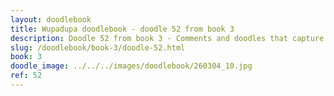 ```yaml
---
layout: doodlebook
title: Wupadupa doodlebook - doodle 52 from book 3
description: Doodle 52 from book 3 - Comments and doodles that capture the essence of this event  
slug: /doodlebook/book-3/doodle-52.html
book: 3
doodle_image: ../../../images/doodlebook/260304_10.jpg
ref: 52
---	  
```

																																																																							
